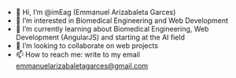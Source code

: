 - 👋 Hi, I’m @imEag (Emmanuel Arizabaleta Garces)
- 👀 I’m interested in Biomedical Engineering and Web Development
- 🌱 I’m currently learning about Biomedical Engineering, Web Development (AngularJS) and starting at the AI field
- 💞️ I’m looking to collaborate on web projects
- 📫 How to reach me: write to my email emmanuelarizabaletagarces@gmail.com

<!---
imEag/imEag is a ✨ special ✨ repository because its `README.md` (this file) appears on your GitHub profile.
You can click the Preview link to take a look at your changes.
--->

